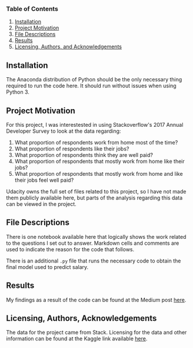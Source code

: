 ### Table of Contents

1. [Installation](#installation)
2. [Project Motivation](#motivation)
3. [File Descriptions](#files)
4. [Results](#results)
5. [Licensing, Authors, and Acknowledgements](#licensing)

## Installation <a name="installation"></a>

The Anaconda distribution of Python should be the only necessary thing required to run the code here. It should run without issues when using Python 3.

## Project Motivation<a name="motivation"></a>

For this project, I was interestested in using Stackoverflow's 2017 Annual Developer Survey to look at the data regarding:

1. What proportion of respondents work from home most of the time?
2. What proportion of respondents like their jobs?
3. What proportion of respondents think they are well paid?
4. What proportion of respondents that mostly work from home like their jobs?
5. What proportion of respondents that mostly work from home and like their jobs feel well paid?

Udacity owns the full set of files related to this project, so I have not made them publicly available here, but parts of the analysis regarding this data can be viewed in the project.


## File Descriptions <a name="files"></a>
There is one notebook available here that logically shows the work related to the questions I set out to answer. Markdown cells and comments are used to indicate the reason for the code that follows.

There is an additional `.py` file that runs the necessary code to obtain the final model used to predict salary.

## Results<a name="results"></a>

My findings as a result of the code can be found at the Medium post [here](https://steveellingson.medium.com/happy-with-home-work-bf0e42d02ff3).

## Licensing, Authors, Acknowledgements<a name="licensing"></a>

The data for the project came from Stack. Licensing for the data and other information can be found at the Kaggle link available [here](https://www.kaggle.com/stackoverflow/so-survey-2017/data).
